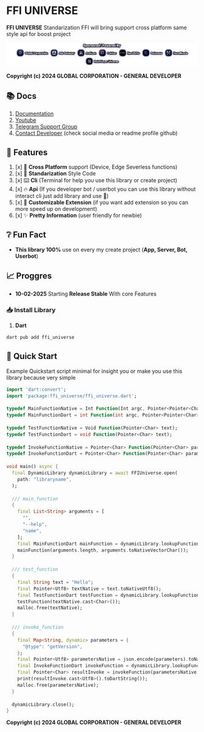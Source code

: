 # FFI UNIVERSE
 
**FFI UNIVERSE** Standarization FFI will bring support cross platform same style api for boost project

[![](https://raw.githubusercontent.com/globalcorporation/.github/main/.github/logo/powered.png)](https://www.youtube.com/@Global_Corporation)

**Copyright (c) 2024 GLOBAL CORPORATION - GENERAL DEVELOPER**

## 📚️ Docs

1. [Documentation](https://youtube.com/@GENERAL_DEV)
2. [Youtube](https://youtube.com/@GENERAL_DEV)
3. [Telegram Support Group](https://t.me/DEVELOPER_GLOBAL_PUBLIC)
4. [Contact Developer](https://github.com/General-Developer) (check social media or readme profile github)

## 🔖️ Features

1. [x] 📱️ **Cross Platform** support (Device, Edge Severless functions)
2. [x] 📜️ **Standarization** Style Code
3. [x] ⌨️ **Cli** (Terminal for help you use this library or create project)
4. [x] 🔥️ **Api** (If you developer bot / userbot you can use this library without interact cli just add library and use 🚀️)
5. [x] 🧩️ **Customizable Extension** (if you want add extension so you can more speed up on development)
6. [x] ✨️ **Pretty Information** (user friendly for newbie)
 
## ❔️ Fun Fact

- **This library 100%** use on every my create project (**App, Server, Bot, Userbot**)
 
## 📈️ Proggres
 
- **10-02-2025**
  Starting **Release Stable** With core Features

### 📥️ Install Library

1. **Dart**

```bash
dart pub add ffi_universe
```

## 🚀️ Quick Start

Example Quickstart script minimal for insight you or make you use this library because very simple

```dart
import 'dart:convert';
import 'package:ffi_universe/ffi_universe.dart';

typedef MainFunctionNative = Int Function(Int argc, Pointer<Pointer<Char>> argv);
typedef MainFunctionDart = int Function(int argc, Pointer<Pointer<Char>> argv);

typedef TestFunctionNative = Void Function(Pointer<Char> text);
typedef TestFunctionDart = void Function(Pointer<Char> text);

typedef InvokeFunctionNative = Pointer<Char> Function(Pointer<Char> parameters);
typedef InvokeFunctionDart = Pointer<Char> Function(Pointer<Char> parameters);

void main() async {
  final DynamicLibrary dynamicLibrary = await FFIUniverse.open(
    path: "libraryname",
  );

  /// main_function
  {
    final List<String> arguments = [
      "",
      "--help",
      "name",
    ];
    final MainFunctionDart mainFunction = dynamicLibrary.lookupFunction<MainFunctionNative, MainFunctionDart>("main");
    mainFunction(arguments.length, arguments.toNativeVectorChar());
  }

  /// test_function
  {
    final String text = "Hello";
    final Pointer<Utf8> textNative = text.toNativeUtf8();
    final TestFunctionDart testFunction = dynamicLibrary.lookupFunction<TestFunctionNative, TestFunctionDart>("test");
    testFunction(textNative.cast<Char>());
    malloc.free(textNative);
  }

  /// invoke_function
  {
    final Map<String, dynamic> parameters = {
      "@type": "getVersion",
    };
    final Pointer<Utf8> parametersNative = json.encode(parameters).toNativeUtf8();
    final InvokeFunctionDart invokeFunction = dynamicLibrary.lookupFunction<InvokeFunctionNative, InvokeFunctionDart>("invoke");
    final Pointer<Char> resultInvoke = invokeFunction(parametersNative.cast<Char>());
    print(resultInvoke.cast<Utf8>().toDartString());
    malloc.free(parametersNative);
  }

  dynamicLibrary.close();
}

```

**Copyright (c) 2024 GLOBAL CORPORATION - GENERAL DEVELOPER**